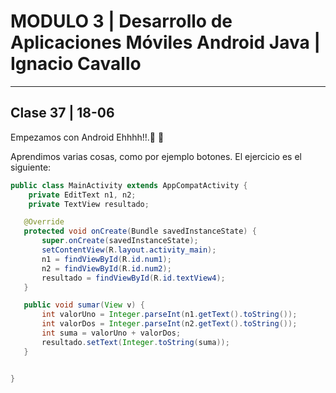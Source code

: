 # MODULO 3 | Desarrollo de Aplicaciones Móviles Android Java | Ignacio Cavallo

---

## Clase 37 | 18-06

 Empezamos con Android Ehhhh!!.:tada: :confetti_ball:

 Aprendimos varias cosas, como por ejemplo botones. El ejercicio es el siguiente:

 ```java
 public class MainActivity extends AppCompatActivity {
     private EditText n1, n2;
     private TextView resultado;

    @Override
    protected void onCreate(Bundle savedInstanceState) {
        super.onCreate(savedInstanceState);
        setContentView(R.layout.activity_main);
        n1 = findViewById(R.id.num1);
        n2 = findViewById(R.id.num2);
        resultado = findViewById(R.id.textView4);
    }

    public void sumar(View v) {
        int valorUno = Integer.parseInt(n1.getText().toString());
        int valorDos = Integer.parseInt(n2.getText().toString());
        int suma = valorUno + valorDos;
        resultado.setText(Integer.toString(suma));
    }


}
 ```